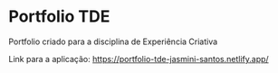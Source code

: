 # Portfolio TDE
Portfolio criado para a disciplina de Experiência Criativa

Link para a aplicação: https://portfolio-tde-jasmini-santos.netlify.app/
